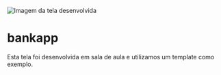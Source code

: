 ![Imagem da tela desenvolvida](https://github.com/acofernandess/bankapp/asset/bankapp.jpg)

# bankapp

Esta tela foi desenvolvida em sala de aula e utilizamos um template como exemplo.
